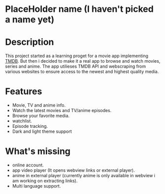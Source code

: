 # PlaceHolder name (I haven't picked a name yet)

# Description 
This project started as a learning proget for a movie app implementing [TMDB](https://www.themoviedb.org/). But then i decided to make it a real app to browse and watch movies, series and anime.
The app utilieses TMDB API and webscraping from various websites to ensure access to the newest and highest quality media.

# Features
- Movie, TV and anime info.
- Watch the latest movies and TV/anime episodes.
- Browse your favorite media.
- watchlist.
- Episode tracking.
- Dark and light theme support

# What's missing
- online account.
- app video player (It opens webview links or external player).
- anime in external player (currently anime is only available in webview i am working on extracting links).
- Multi language support.

